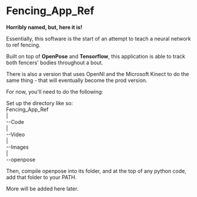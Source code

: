 # Fencing_App_Ref

<b>Horribly named, but, here it is!</b>

Essentially, this software is the start of an attempt to teach a neural network to ref fencing. 

Built on top of <b>OpenPose</b> and <b>Tensorflow</b>, this application is able to track both fencers' bodies throughout a bout. 

There is also a version that uses OpenNI and the Microsoft Kinect to do the same thing - that will eventually become the prod version.

For now, you'll need to do the following:

Set up the directory like so: <br>
Fencing_App_Ref<br>
| <br>
 --Code<br>
|<br>
 --Video<br>
|<br>
 --Images<br>
|<br>
 --openpose<br>
 
Then, compile openpose into its folder, and at the top of any python code, add that folder to your PATH. 


More will be added here later.
